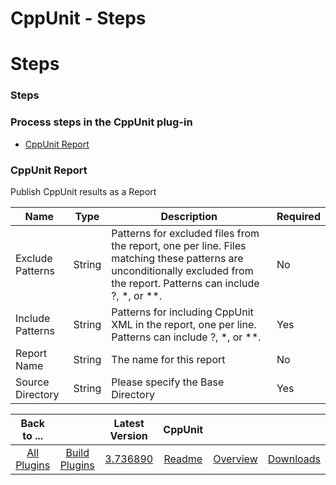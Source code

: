 
CppUnit - Steps
===============

# Steps


### Steps




### Process steps in the CppUnit plug-in

* [CppUnit Report](#cppunit_report)


### CppUnit Report

Publish CppUnit results as a Report


| Name | Type | Description                                                                                                          | Required |
| ---- | ---- | -------------------------------------------------------------------------------------------------------------------- | -------- |
| Exclude Patterns | String | Patterns for excluded files from the report, one per line. Files matching these patterns are unconditionally excluded from the report. Patterns can include ?, \*, or \*\*. | No |
| Include Patterns | String | Patterns for including CppUnit XML in the report, one per line. Patterns can include ?, \*, or \*\*. | Yes |
| Report Name | String | The name for this report | No |
| Source Directory | String | Please specify the Base Directory | Yes |



|Back to ...||Latest Version|CppUnit |||
| :---: | :---: | :---: | :---: | :---: | :---: |
|[All Plugins](../../index.md)|[Build Plugins](../README.md)|[3.736890](https://raw.githubusercontent.com/UrbanCode/IBM-UCB-PLUGINS/main/files/CppUnit/CppUnit-3.736890.zip)|[Readme](README.md)|[Overview](overview.md)|[Downloads](downloads.md)|
